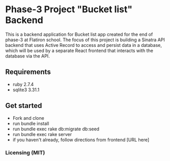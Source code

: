 # Phase-3 Project "Bucket list" Backend
This is a backend application for Bucket list app created for the end of phase-3 at Flatiron school. 
The focus of this project is building a Sinatra API backend that uses Active Record to access and persist data in a database, which will be used by a separate React frontend that interacts with the database via the API.

## Requirements
* ruby 2.7.4
* sqlite3 3.31.1

## Get started
* Fork and clone
* run bundle install
* run bundle exec rake db:migrate db:seed
* run bundle exec rake server
* if you haven't already, follow directions from frontend [URL here]

### Licensing (MIT)